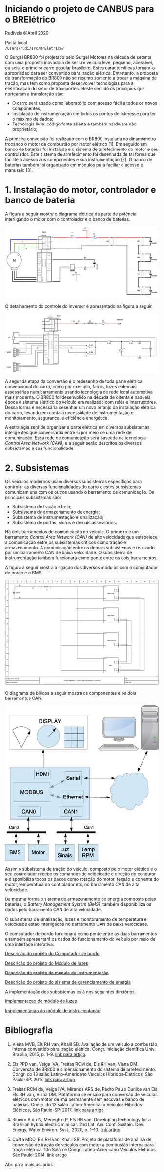 # Iniciando o projeto de CANBUS para o BRElétrico
Rudivels @Abril 2020

Pasta local  
`/Users/rudi/src/BrEletrica/`


O Gurgel BR800 foi projetado pelo Gurgel Motores na década de setenta com uma proposta inovadora de ser um veículo leve, pequeno, acessível, ou seja, o primeiro carro popular brasileiro. Estes caractersíticas tornam-o apropriadao para ser convertido para tração elétrica. Entretanto, a proposta de transformação do BR800 não se resumo somente a trocar a máquina de tração, mas tem como proposta desenvolver tecnologias para a eletrificação do setor de transportes. Neste sentido os princípios que nortearam a transforção são:

- O carro será usado como laboratório com acesso fácil a todos os novos componentes;
- Instalação de instrumentação em todos os pontos de interesse para ter o máximo de dados;
- Tecnologia livre: código fonte aberta e também hardware não proprietário;

A primeira conversão foi realizado com o BR800 instalada no dinamômetro trocando o motor de combustão por motor elétrico [1]. Em seguido um banco de baterias foi instalada e o sistema de arrefecimento do motor e seu controlador. Este sistema de arrefecimento foi desenhada de tal forma que facilite o acesso aos componentes e sua instrumentação [2]. O banco de baterias também foi organizado em módulos para faciliar o acesso e manuseio [3]. 


# 1. Instalação do motor, controlador e banco de bateria

A figura a seguir mostra o diagrama elétrica da parte de potência interligando o motor com o controlador e o banco de baterias.

![](Figuras/1_projeto_breletrico_cabeacao_potencia_motor_baterias_e_inversor.png)


O detalhamento do controle do inversor é apresentado na figura a seguir.

![](Figuras/3_projeto_breletrico_painel_de_controle_de_inversor.png)


A segunda etapa da conversão é o redesenho de toda parte elétrica convencional do carro, como por exemplo, farois, luzes e demais assessórias num barramento usando tecnologia de rede local automotiva mais moderna. O BR800 foi desenvolido na década de oitenta e naquela época o sistema elétrico do veículo era realizado com relés e interruptores. Dessa forma é necessária desenhar um novo arranjo da instalação elétrica do carro, levando em conta a necessidade de instrumentação e monitoramento, segurança, e eficiência energética. 

A estratégia será de organizar a parte elétrica em diversos subsistemas inteligentes que conversarão entre si por meio de uma rede de comunicação. Essa rede de comunicação será baseada na tecnologia *Control Area Network (CAN)*, e a seguir serão descritos os diversos subsistemas e sua funcionalidade. 

# 2. Subsistemas

Os veículos modernos usam diversos subsistemas específicos para controlar as diversas funcionalidades do carro e estes subsistemas comunicam uns com os outros usando o barramento de comunicação. Os principais subsistemas são:

- Subsistema de tração e freio;
- Subsistema de armazenamento de energia;
- Subsistema de instrumentação e sinalização;
- Subsistema de portas, vidros e demais assessórios.

Há dois barramentos de comunicação no veículo. O primeiro é um barramento *Control Area Network (CAN)* de alto velocidade que estabelece a comunicação entre os subsistemas críticos como tração e armazenamento. A comunicação entre os demais subsistemas é realizado por um barramento CAN de baixa velocidade. O subsistema de instrumentação também funcionará como ponte entre os dois barramentos.

A figura a seguir mostra a ligação dos diversos módulos com o computador de bordo e o BMS.

![](Figuras/4_projeto_breletrico-chave_geral_e_dashboard_e_can_bus.png)

O diagrama de blocos a seguir mostra os componentes e os dois barramentos CAN.

![](Figuras/Diagrama_blocos_BBB_Modbus_CAN.jpg)


Assim o subsistema de tração do veículo, composto pelo motor elétrico e o seu controlador recebe os comandos de velocidade e direção do condutor e disponibiliza todos os dados como rotação do motor, tensão e corrente do motor, temperatura do controlador etc, no barramento CAN de alta velocidade.

Da mesma forma o sistema de armazenamento de energia composto pelas baterias, o *Battery Management System (BMS)*, também disponibiliza os dados pelo barramento CAN de alta velocidade. 

O subsistema de sinalização, luzes e monitoramento de temperatura e velocidade estão interligados no barramento CAN de baixa velocidade.

O computador de bordo funcionará como ponte entre as duas barramentos e também apresentará os dados do funcionamento do veículo por meio de uma interface interativa.

[Descrição do projeto do Computador de bordo](https://github.com/Tecnomobele-FGA/Computador-de-bordo)

[Descrição do projeto do Módulo de luzes](https://github.com/Tecnomobele-FGA/Modulo-luzes)

[Descrição do projeto do modulo de instrumentação](https://github.com/Tecnomobele-FGA/Modulo-instrumentacao)

[Descrição do projeto do sistema de gerenciamento de energia](https://github.com/Tecnomobele-FGA/Sistema-gerenciamento-energia)

A implementação dos subsistemas está nos seguintes diretórios.

[Implementacao do módulo de luzes](https://github.com/rudivels/BREletrica_Luzes_CAN_beep_display)

[Impplementacao do módulo de instrumentação](https://github.com/rudivels/BREletrica_Sensor_CAN_Lcd_Velocidade_temperatura)




# Bibliografia
 

1) Vieira MVB, Els RH van, Khalil SB. Avaliação de um veículo a combustão interna convertido para tração elétrica. Congr. iniciação científica Univ. Brasília, 2015, p. 1–9. 
[link para artigo](http://fga.unb.br/rudi.van/galeria/artigo-marcus-vieira-pibic-relatorio-final-envio-2015-08-08-00.pdf). 

2) Els PPD van, Veiga IVA, Freitas RCM de, Els RH van, Viana DM. Conversão de BR800 e dimensionamento do sistema de arrefecimento. Congr. do 13 salão Latino-Americano Veículos Híbridos-Elétricos, São Paulo-SP: 2017.
[link para artigo](http://fga.unb.br/rudi.van/galeria/pedro-paulo-dunice-van-els.pdf)

3) Freitas RCM de, Veiga IVA, Miranda ARS de, Pedro Paulo Dunice van Els, Els RH van, Viana DM. Plataforma de ensaio para conversão de veículos elétricos com motor de imã permanente sem escovas e banco de baterias. Congr. do 13 salão Latino-Americano Veículos Híbridos-Elétricos, São Paulo-SP: 2017.
[link para artigo](http://fga.unb.br/rudi.van/galeria/renata-cunha-moraes-freitas2.pdf)

4) Ribeiro A do N, Meneghin P, Els RH van. Developing technology for a Brazilian hybrid electric mini car. 2nd Lat. Am. Conf. Sustain. Dev. Energy, Water Environ. Syst., 2020, p. 1–10. 
[link artigo](http://fga.unb.br/rudi.van/galeria/arrigo-alex-lasdewes20-fp-161.pdf)

5) Costa MDO, Els RH van, Khalil SB. Projeto de platafoma de análise de conversão de tração de veículos com motor a combustão interna para tração elétrica. 10o Salão e Congr. Latino-Americano Veículos Elétricos, São Paulo: 2014.
[link artigo](http://fga.unb.br/rudi.van/galeria/costa-els-projeto-de-plataforma-de-veiculo-eletrico.pdf)

Abri para mais usuarios
